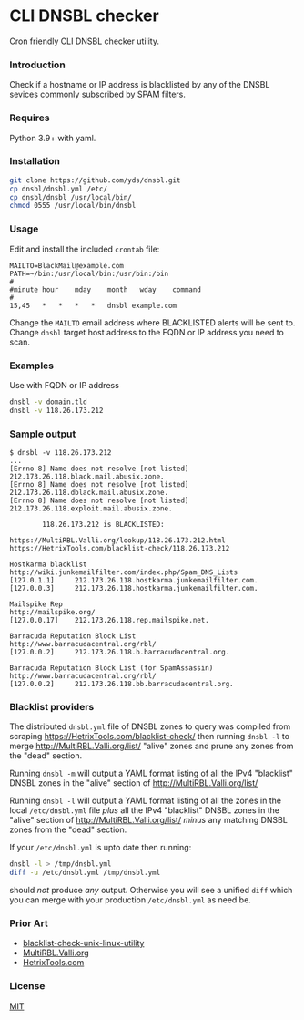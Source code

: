# CLI DNSBL checker

Cron friendly CLI DNSBL checker utility.

### Introduction

Check if a hostname or IP address is blacklisted by any of
the DNSBL sevices commonly subscribed by SPAM filters.

### Requires

Python 3.9+ with yaml.

### Installation

```sh
git clone https://github.com/yds/dnsbl.git
cp dnsbl/dnsbl.yml /etc/
cp dnsbl/dnsbl /usr/local/bin/
chmod 0555 /usr/local/bin/dnsbl
```

### Usage

Edit and install the included `crontab` file:
```crontab
MAILTO=BlackMail@example.com
PATH=~/bin:/usr/local/bin:/usr/bin:/bin
#
#minute	hour	mday	month	wday	command
#
15,45	*	*	*	*	dnsbl example.com
```
Change the `MAILTO` email address where BLACKLISTED alerts will be sent to.
Change `dnsbl` target host address to the FQDN or IP address you need to scan.

### Examples

Use with FQDN or IP address
```sh
dnsbl -v domain.tld
dnsbl -v 118.26.173.212
```

### Sample output

    $ dnsbl -v 118.26.173.212
    ...
    [Errno 8] Name does not resolve [not listed] 212.173.26.118.black.mail.abusix.zone.
    [Errno 8] Name does not resolve [not listed] 212.173.26.118.dblack.mail.abusix.zone.
    [Errno 8] Name does not resolve [not listed] 212.173.26.118.exploit.mail.abusix.zone.

            118.26.173.212 is BLACKLISTED:

    https://MultiRBL.Valli.org/lookup/118.26.173.212.html
    https://HetrixTools.com/blacklist-check/118.26.173.212

    Hostkarma blacklist
    http://wiki.junkemailfilter.com/index.php/Spam_DNS_Lists
    [127.0.1.1]     212.173.26.118.hostkarma.junkemailfilter.com.
    [127.0.0.3]     212.173.26.118.hostkarma.junkemailfilter.com.

    Mailspike Rep
    http://mailspike.org/
    [127.0.0.17]    212.173.26.118.rep.mailspike.net.

    Barracuda Reputation Block List
    http://www.barracudacentral.org/rbl/
    [127.0.0.2]     212.173.26.118.b.barracudacentral.org.

    Barracuda Reputation Block List (for SpamAssassin)
    http://www.barracudacentral.org/rbl/
    [127.0.0.2]     212.173.26.118.bb.barracudacentral.org.

### Blacklist providers

The distributed `dnsbl.yml` file of DNSBL zones to query was compiled
from scraping https://HetrixTools.com/blacklist-check/ then running
`dnsbl -l` to merge http://MultiRBL.Valli.org/list/ "alive" zones and
prune any zones from the "dead" section.

Running `dnsbl -m` will output a YAML format listing of all the IPv4
"blacklist" DNSBL zones in the "alive" section of
http://MultiRBL.Valli.org/list/

Running `dnsbl -l` will output a YAML format listing of all the zones
in the local `/etc/dnsbl.yml` file *plus* all the IPv4 "blacklist"
DNSBL zones in the "alive" section of http://MultiRBL.Valli.org/list/
*minus* any matching DNSBL zones from the "dead" section.

If your `/etc/dnsbl.yml` is upto date then running:
```sh
dnsbl -l > /tmp/dnsbl.yml
diff -u /etc/dnsbl.yml /tmp/dnsbl.yml
```
should *not* produce _any_ output. Otherwise you will see a unified `diff`
which you can merge with your production `/etc/dnsbl.yml` as need be.

### Prior Art

 - [blacklist-check-unix-linux-utility](https://github.com/adionditsak/blacklist-check-unix-linux-utility)
 - [MultiRBL.Valli.org](https://MultiRBL.Valli.org)
 - [HetrixTools.com](https://HetrixTools.com/blacklist-check/)

### License

[MIT](https://GitHub.com/yds/dnsbl/blob/master/LICENSE "MIT open source")
